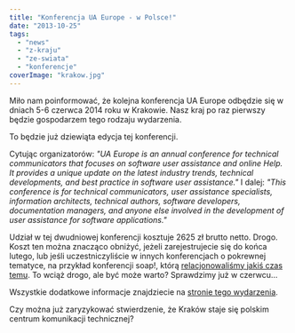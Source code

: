 ```yaml
---
title: "Konferencja UA Europe - w Polsce!"
date: "2013-10-25"
tags:
  - "news"
  - "z-kraju"
  - "ze-swiata"
  - "konferencje"
coverImage: "krakow.jpg"
---
```


Miło nam poinformować, że kolejna konferencja UA Europe odbędzie się w dniach
5-6 czerwca 2014 roku w Krakowie. Nasz kraj po raz pierwszy będzie gospodarzem
tego rodzaju wydarzenia.

To będzie już dziewiąta edycja tej konferencji.

Cytując organizatorów: _"UA Europe is an annual conference for technical
communicators that focuses on software user assistance and online Help. It
provides a unique update on the latest industry trends, technical developments,
and best practice in software user assistance."_ I dalej: _"This conference is
for technical communicators, user assistance specialists, information
architects, technical authors, software developers, documentation managers, and
anyone else involved in the development of user assistance for software
applications."_

Udział w tej dwudniowej konferencji kosztuje 2625 zł brutto netto. Drogo. Koszt
ten można znacząco obniżyć, jeżeli zarejestrujecie się do końca lutego, lub
jeśli uczestniczyliście w innych konferencjach o pokrewnej tematyce, na przykład
konferencji soap!, którą
[relacjonowaliśmy jakiś czas temu](http://techwriter.pl/soap-technical-communication-conference-relacja/).
To wciąż drogo, ale być może warto? Sprawdzimy już w czerwcu...

Wszystkie dodatkowe informacje znajdziecie na
[stronie tego wydarzenia](http://www.uaeurope.com/conference/index.html).

Czy można już zaryzykować stwierdzenie, że Kraków staje się polskim centrum
komunikacji technicznej?
